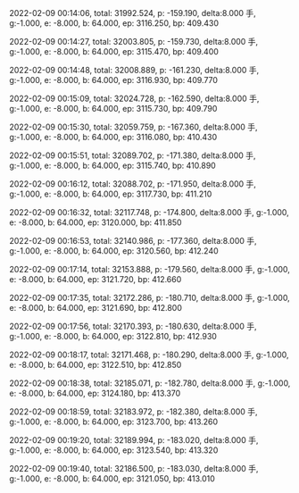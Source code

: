 2022-02-09 00:14:06, total: 31992.524, p: -159.190, delta:8.000 手, g:-1.000, e: -8.000, b: 64.000, ep: 3116.250, bp: 409.430

2022-02-09 00:14:27, total: 32003.805, p: -159.730, delta:8.000 手, g:-1.000, e: -8.000, b: 64.000, ep: 3115.470, bp: 409.400

2022-02-09 00:14:48, total: 32008.889, p: -161.230, delta:8.000 手, g:-1.000, e: -8.000, b: 64.000, ep: 3116.930, bp: 409.770

2022-02-09 00:15:09, total: 32024.728, p: -162.590, delta:8.000 手, g:-1.000, e: -8.000, b: 64.000, ep: 3115.730, bp: 409.790

2022-02-09 00:15:30, total: 32059.759, p: -167.360, delta:8.000 手, g:-1.000, e: -8.000, b: 64.000, ep: 3116.080, bp: 410.430

2022-02-09 00:15:51, total: 32089.702, p: -171.380, delta:8.000 手, g:-1.000, e: -8.000, b: 64.000, ep: 3115.740, bp: 410.890

2022-02-09 00:16:12, total: 32088.702, p: -171.950, delta:8.000 手, g:-1.000, e: -8.000, b: 64.000, ep: 3117.730, bp: 411.210

2022-02-09 00:16:32, total: 32117.748, p: -174.800, delta:8.000 手, g:-1.000, e: -8.000, b: 64.000, ep: 3120.000, bp: 411.850

2022-02-09 00:16:53, total: 32140.986, p: -177.360, delta:8.000 手, g:-1.000, e: -8.000, b: 64.000, ep: 3120.560, bp: 412.240

2022-02-09 00:17:14, total: 32153.888, p: -179.560, delta:8.000 手, g:-1.000, e: -8.000, b: 64.000, ep: 3121.720, bp: 412.660

2022-02-09 00:17:35, total: 32172.286, p: -180.710, delta:8.000 手, g:-1.000, e: -8.000, b: 64.000, ep: 3121.690, bp: 412.800

2022-02-09 00:17:56, total: 32170.393, p: -180.630, delta:8.000 手, g:-1.000, e: -8.000, b: 64.000, ep: 3122.810, bp: 412.930

2022-02-09 00:18:17, total: 32171.468, p: -180.290, delta:8.000 手, g:-1.000, e: -8.000, b: 64.000, ep: 3122.510, bp: 412.850

2022-02-09 00:18:38, total: 32185.071, p: -182.780, delta:8.000 手, g:-1.000, e: -8.000, b: 64.000, ep: 3124.180, bp: 413.370

2022-02-09 00:18:59, total: 32183.972, p: -182.380, delta:8.000 手, g:-1.000, e: -8.000, b: 64.000, ep: 3123.700, bp: 413.260

2022-02-09 00:19:20, total: 32189.994, p: -183.020, delta:8.000 手, g:-1.000, e: -8.000, b: 64.000, ep: 3123.540, bp: 413.320

2022-02-09 00:19:40, total: 32186.500, p: -183.030, delta:8.000 手, g:-1.000, e: -8.000, b: 64.000, ep: 3121.050, bp: 413.010